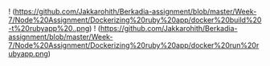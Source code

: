 ! (https://github.com/Jakkarohith/Berkadia-assignment/blob/master/Week-7/Node%20Assignment/Dockerizing%20ruby%20app/docker%20build%20-t%20rubyapp%20..png)
! (https://github.com/Jakkarohith/Berkadia-assignment/blob/master/Week-7/Node%20Assignment/Dockerizing%20ruby%20app/docker%20run%20rubyapp.png)